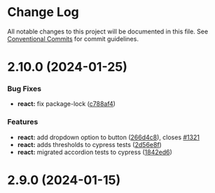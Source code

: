 # Change Log

All notable changes to this project will be documented in this file.
See [Conventional Commits](https://conventionalcommits.org) for commit guidelines.

# 2.10.0 (2024-01-25)

### Bug Fixes

- **react:** fix package-lock ([c788af4](https://github.com/mi6/ic-ui-kit/commit/c788af4bb2e6134867fe2b31bf987eb68f4999e6))

### Features

- **react:** add dropdown option to button ([266d4c8](https://github.com/mi6/ic-ui-kit/commit/266d4c8435beeea3fb7632e088e54d46de1e4afb)), closes [#1321](https://github.com/mi6/ic-ui-kit/issues/1321)
- **react:** adds thresholds to cypress tests ([2d56e8f](https://github.com/mi6/ic-ui-kit/commit/2d56e8f00e2c9c21c4363fbd1bda8d63dbd9da00))
- **react:** migrated accordion tests to cypress ([1842ed6](https://github.com/mi6/ic-ui-kit/commit/1842ed64c8c47be215b876756a011750c681edd9))

# 2.9.0 (2024-01-15)
